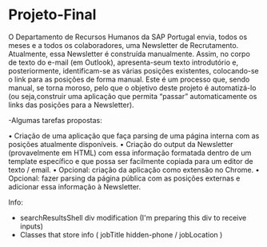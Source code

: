 # Projeto-Final

O Departamento de Recursos Humanos da SAP Portugal envia, todos os meses e a todos os colaboradores, uma Newsletter de Recrutamento. 
Atualmente, essa Newsletter é construída manualmente. Assim, no corpo de texto do e-mail (em Outlook), apresenta-seum texto introdutório e, 
posteriormente, identificam-se as várias posições existentes, colocando-se o link para as posições de forma manual. 
Este é um processo que, sendo manual, se torna moroso, pelo que o objetivo deste projeto é automatizá-lo (ou seja,construir uma aplicação que permita “passar” automaticamente os links das posições para a Newsletter).

-Algumas tarefas propostas:

• Criação de uma aplicação que faça parsing de uma página interna com as posições atualmente disponíveis.
• Criação do output da Newsletter (provavelmente em HTML) com essa informação formatada dentro de um template
específico e que possa ser facilmente copiada para um editor de texto / email.
• Opcional: criação da aplicação como extensão no Chrome.
• Opcional: fazer parsing da página pública com as posições externas e adicionar essa informação à Newsletter.


Info:
- searchResultsShell div modification (I'm preparing this div to receive inputs)
- Classes that store info ( jobTitle hidden-phone / jobLocation )